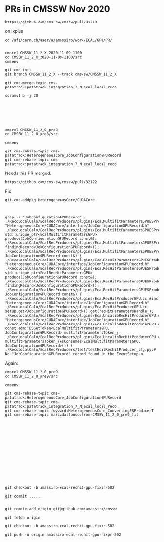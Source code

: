 PRs in CMSSW Nov 2020
====

    https://github.com/cms-sw/cmssw/pull/31719
    
    
on lxplus

    cd /afs/cern.ch/user/a/amassiro/work/ECAL/GPU/PR/

     
    cmsrel CMSSW_11_2_X_2020-11-09-1100
    cd CMSSW_11_2_X_2020-11-09-1100/src
    cmsenv
    
    git cms-init
    git branch CMSSW_11_2_X --track cms-sw/CMSSW_11_2_X
    
    git cms-merge-topic cms-patatrack:patatrack_integration_7_N_ecal_local_reco

    scramv1 b -j 20
    
    
    
    
    
    
    
    cmsrel CMSSW_11_2_0_pre8
    cd CMSSW_11_2_0_pre8/src
    
    cmsenv
    
    git cms-rebase-topic cms-patatrack:HeterogeneousCore_JobConfigurationGPURecord
    git cms-rebase-topic cms-patatrack:patatrack_integration_7_N_ecal_local_reco


    

    
    
Needs this PR merged:

    https://github.com/cms-sw/cmssw/pull/32122
    
    

Fix 

    git-cms-addpkg HeterogeneousCore/CUDACore

    
    
    grep -r "JobConfigurationGPURecord" .
    ./RecoLocalCalo/EcalRecProducers/plugins/EcalMultifitParametersGPUESProducer.cc:#include "HeterogeneousCore/CUDACore/interface/JobConfigurationGPURecord.h"
    ./RecoLocalCalo/EcalRecProducers/plugins/EcalMultifitParametersGPUESProducer.cc:  std::unique_ptr<EcalMultifitParametersGPU> produce(JobConfigurationGPURecord const&);
    ./RecoLocalCalo/EcalRecProducers/plugins/EcalMultifitParametersGPUESProducer.cc:  findingRecord<JobConfigurationGPURecord>();
    ./RecoLocalCalo/EcalRecProducers/plugins/EcalMultifitParametersGPUESProducer.cc:    JobConfigurationGPURecord const&) {
    ./RecoLocalCalo/EcalRecProducers/plugins/EcalRecHitParametersGPUESProducer.cc:#include "HeterogeneousCore/CUDACore/interface/JobConfigurationGPURecord.h"
    ./RecoLocalCalo/EcalRecProducers/plugins/EcalRecHitParametersGPUESProducer.cc:  std::unique_ptr<EcalRecHitParametersGPU> produce(JobConfigurationGPURecord const&);
    ./RecoLocalCalo/EcalRecProducers/plugins/EcalRecHitParametersGPUESProducer.cc:  findingRecord<JobConfigurationGPURecord>();
    ./RecoLocalCalo/EcalRecProducers/plugins/EcalRecHitParametersGPUESProducer.cc:    JobConfigurationGPURecord const&) {
    ./RecoLocalCalo/EcalRecProducers/plugins/EcalRecHitProducerGPU.cc:#include "HeterogeneousCore/CUDACore/interface/JobConfigurationGPURecord.h"
    ./RecoLocalCalo/EcalRecProducers/plugins/EcalRecHitProducerGPU.cc:  setup.get<JobConfigurationGPURecord>().get(recHitParametersHandle_);
    ./RecoLocalCalo/EcalRecProducers/plugins/EcalUncalibRecHitProducerGPU.cc:#include "HeterogeneousCore/CUDACore/interface/JobConfigurationGPURecord.h"
    ./RecoLocalCalo/EcalRecProducers/plugins/EcalUncalibRecHitProducerGPU.cc:  const edm::ESGetToken<EcalMultifitParametersGPU, JobConfigurationGPURecord> multifitParametersToken_;
    ./RecoLocalCalo/EcalRecProducers/plugins/EcalUncalibRecHitProducerGPU.cc:      multifitParametersToken_{esConsumes<EcalMultifitParametersGPU, JobConfigurationGPURecord>()} {
    ./RecoLocalCalo/EcalRecProducers/test/testEcalRechitProducer_cfg.py:#   No "JobConfigurationGPURecord" record found in the EventSetup.n



    
    
    
    
    
    
Again:

    cmsrel CMSSW_11_2_0_pre9
    cd CMSSW_11_2_0_pre9/src
    
    cmsenv
    
    git cms-rebase-topic cms-patatrack:HeterogeneousCore_JobConfigurationGPURecord
    git cms-rebase-topic cms-patatrack:patatrack_integration_7_N_ecal_local_reco
    git cms-rebase-topic fwyzard:HeterogeneousCore_ConvertingESProducerT
    git cms-rebase-topic mariadalfonso:from-CMSSW_11_2_0_pre9_fit






    
    
    
    
    
    
    
    
    
 
    git checkout -b amassiro-ecal-rechit-gpu-fixpr-502
    
    git commit ......
    
    
    git remote add origin git@github.com:amassiro/cmssw
 
    git fetch origin
    
    git checkout -b amassiro-ecal-rechit-gpu-fixpr-502

    git push -u origin amassiro-ecal-rechit-gpu-fixpr-502

    
    
    
    
    
    

